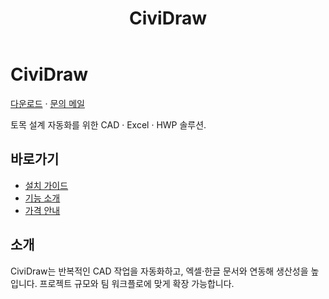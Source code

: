 ﻿---
title: CiviDraw
---

# CiviDraw

[다운로드](https://github.com/jong0342/jong0342.github.io/releases) ·
[문의 메일](mailto:you@example.com)

토목 설계 자동화를 위한 CAD · Excel · HWP 솔루션.

## 바로가기
- [설치 가이드](/docs/install)
- [기능 소개](/docs/features)
- [가격 안내](/docs/pricing)

## 소개
CiviDraw는 반복적인 CAD 작업을 자동화하고, 엑셀·한글 문서와 연동해 생산성을 높입니다.
프로젝트 규모와 팀 워크플로에 맞게 확장 가능합니다.
